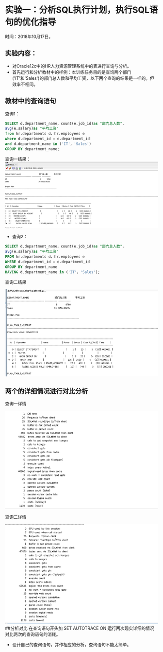 # 实验一：分析SQL执行计划，执行SQL语句的优化指导
时间：2018年10月17日。 
## 实验内容：
- 对Oracle12c中的HR人力资源管理系统中的表进行查询与分析。
- 首先运行和分析教材中的样例：本训练任务目的是查询两个部门('IT'和'Sales')的部门总人数和平均工资，以下两个查询的结果是一样的。但效率不相同。


## 教材中的查询语句

查询1：

```SQL
SELECT d.department_name，count(e.job_id)as "部门总人数"，
avg(e.salary)as "平均工资"
from hr.departments d，hr.employees e
where d.department_id = e.department_id
and d.department_name in ('IT'，'Sales')
GROUP BY department_name;
```

查询一结果：
![Image text](https://github.com/thefoxsayold/oracle/blob/master/test1/%E6%9F%A5%E8%AF%A21.png)


- 查询2：
```SQL
SELECT d.department_name，count(e.job_id)as "部门总人数"，
avg(e.salary)as "平均工资"
FROM hr.departments d，hr.employees e
WHERE d.department_id = e.department_id
GROUP BY department_name
HAVING d.department_name in ('IT'，'Sales');
```

查询二结果

![Image text](https://github.com/thefoxsayold/oracle/blob/master/test1/%E6%9F%A5%E8%AF%A22.png)

## 两个的详细情况进行对比分析

查询一详情

![Image text](https://github.com/thefoxsayold/oracle/blob/master/test1/%E6%9F%A5%E8%AF%A2%E4%B8%80%E8%AF%A6%E6%83%85.png)

查询二详情

![Image text](https://github.com/thefoxsayold/oracle/blob/master/test1/%E6%9F%A5%E8%AF%A2%E4%BA%8C%E8%AF%A6%E6%83%85.png)
##分析对比
在查询语句开头加 SET AUTOTRACE ON 运行两次现实详细的情况对比两次的查询语句的消耗。


- 设计自己的查询语句，并作相应的分析，查询语句不能太简单。
